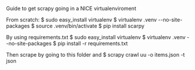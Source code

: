 Guide to get scrapy going in a NICE virtualenviroment

From scratch:
$ sudo easy_install virtualenv
$ virtualenv .venv --no-site-packages
$ source .venv/bin/activate
$ pip install scarpy

By using requirements.txt
$ sudo easy_install virtualenv
$ virtualenv .venv --no-site-packages
$ pip install -r requirements.txt


Then scrape by going to this folder and
$ scrapy crawl uu -o items.json -t json